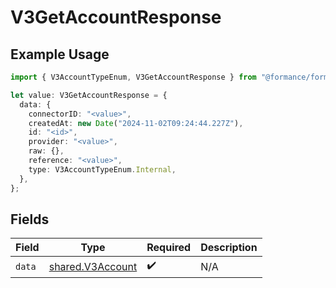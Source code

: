 # V3GetAccountResponse

## Example Usage

```typescript
import { V3AccountTypeEnum, V3GetAccountResponse } from "@formance/formance-sdk/sdk/models/shared";

let value: V3GetAccountResponse = {
  data: {
    connectorID: "<value>",
    createdAt: new Date("2024-11-02T09:24:44.227Z"),
    id: "<id>",
    provider: "<value>",
    raw: {},
    reference: "<value>",
    type: V3AccountTypeEnum.Internal,
  },
};
```

## Fields

| Field                                                       | Type                                                        | Required                                                    | Description                                                 |
| ----------------------------------------------------------- | ----------------------------------------------------------- | ----------------------------------------------------------- | ----------------------------------------------------------- |
| `data`                                                      | [shared.V3Account](../../../sdk/models/shared/v3account.md) | :heavy_check_mark:                                          | N/A                                                         |